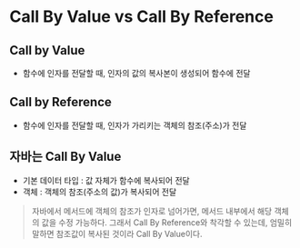 # Call By Value vs Call By Reference

## Call by Value

- 함수에 인자를 전달할 때, 인자의 값의 복사본이 생성되어 함수에 전달

## Call by Reference

- 함수에 인자를 전달할 때, 인자가 가리키는 객체의 참조(주소)가 전달

## 자바는 Call By Value

- 기본 데이터 타입 : 값 자체가 함수에 복사되어 전달
- 객체 : 객체의 참조(주소의 값)가 복사되어 전달

> 자바에서 메서드에 객체의 참조가 인자로 넘어가면, 메서드 내부에서 해당 객체의 값을 수정 가능하다. 그래서 Call By Reference와 착각할 수 있는데, 엄밀히 말하면 참조값이 복사된 것이라 Call By Value이다.
